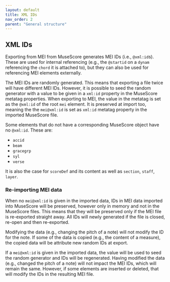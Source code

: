 ```yaml
---
layout: default
title: XML IDs
nav_order: 2
parent: "General structure"
---
```


## XML IDs

Exporting from MEI from MuseScore generates MEI IDs (i.e., `@xml:id`s). These are used for internal referencing (e.g., the `@startid` on a `dynam` referencing the `chord` it is attached to), but they can also be used for referencing MEI elements externally.

The MEI IDs are randomly generated. This means that exporting a file twice will have different MEI IDs. However, it is possible to seed the random generator with a value to be given in a `xml:id` property in the MuseScore metatag properties. When exporting to MEI, the value in the metatag is set as the `@xml:id` of the root `mei` element. It is preserved at import too, meaning the the `mei@xml:id` is set as `xml:id` metatag property in the imported MuseScore file.

Some elements that do not have a corresponding MuseScore object have no `@xml:id`. These are:
* `accid`
* `beam`
* `gracegrp`
* `syl`
* `verse`

It is also the case for `scoreDef` and its content as well as `section`, `staff`, `layer`.

### Re-importing MEI data

When no `mei@xml:id` is given in the imported data, IDs in MEI data imported into MuseScore will be preserved, however only in memory and not in the MuseScore files. This means that they will be preserved only if the MEI file is re-exported straight away. All IDs will newly generated if the file is closed, re-open and then re-exported.

Modifying the data (e.g., changing the pitch of a note) will not modify the ID for the note. If some of the data is copied (e.g., the content of a measure), the copied data will be attribute new random IDs at export. 

If a `mei@xml:id` is given in the imported data, the value will be used to seed the random generator and IDs will be regenerated. Having modified the data (e.g., changed the pitch of a note) will not impact the MEI IDs, which will remain the same. However, if some elements are inserted or deleted, that will modify the IDs in the resulting MEI file.